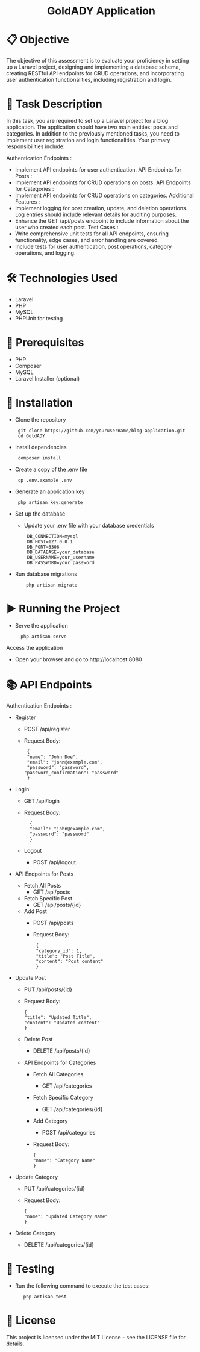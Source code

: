  <div align="center">
  <h1>  GoldADY Application </h1>
</div>


# 📋 Objective

The objective of this assessment is to evaluate your proficiency in setting up a Laravel project, designing and implementing a database schema, creating RESTful API endpoints for CRUD operations, and incorporating user authentication functionalities, including registration and login.

# 📜 Task Description

In this task, you are required to set up a Laravel project for a blog application. The application should have two main entities: posts and categories. In addition to the previously mentioned tasks, you need to implement user registration and login functionalities. Your primary responsibilities include:

Authentication Endpoints :
 - Implement API endpoints for user authentication.
API Endpoints for Posts :
 - Implement API endpoints for CRUD operations on posts.
API Endpoints for Categories : 
 - Implement API endpoints for CRUD operations on categories.
Additional Features :
 - Implement logging for post creation, update, and deletion operations. Log entries should include relevant details for 
   auditing purposes.
 - Enhance the GET /api/posts endpoint to include information about the user who created each post.
Test Cases :
 - Write comprehensive unit tests for all API endpoints, ensuring functionality, edge cases, and error handling are covered.
 - Include tests for user authentication, post operations, category operations, and logging.

   
# 🛠️ Technologies Used
 - Laravel
 - PHP 
 - MySQL 
 - PHPUnit for testing
   
# 🔧 Prerequisites
 - PHP 
 - Composer
 - MySQL 
 - Laravel Installer (optional)
   
# 🚀 Installation

- Clone the repository
   
       git clone https://github.com/yourusername/blog-application.git
       cd GoldADY

- Install dependencies
  
       composer install

- Create a copy of the .env file

       cp .env.example .env

- Generate an application key

       php artisan key:generate
  
- Set up the database

  - Update your .env file with your database credentials
    
         DB_CONNECTION=mysql
         DB_HOST=127.0.0.1
         DB_PORT=3306
         DB_DATABASE=your_database
         DB_USERNAME=your_username
         DB_PASSWORD=your_password
      
- Run database migrations

          php artisan migrate

# ▶️ Running the Project
- Serve the application
  
        php artisan serve
  
Access the application
 - Open your browser and go to http://localhost:8080

# 📚 API Endpoints

Authentication Endpoints :
 - Register
     - POST /api/register
     - Request Body:

            {
            "name": "John Doe",
            "email": "john@example.com",
            "password": "password",
           "password_confirmation": "password"
            }
- Login

  - GET /api/login
  - Request Body:

          {
          "email": "john@example.com",
          "password": "password"
          }
  - Logout
     - POST /api/logout
       
- API Endpoints for Posts
  - Fetch All Posts
      - GET /api/posts
  - Fetch Specific Post
     - GET /api/posts/{id}
  - Add Post
     - POST /api/posts
     - Request Body:

            {
            "category_id": 1,
            "title": "Post Title",
            "content": "Post content"
            }
       
- Update Post

   - PUT /api/posts/{id}
   - Request Body:

         {
         "title": "Updated Title",
         "content": "Updated content"
         }
  - Delete Post
     - DELETE /api/posts/{id}

  - API Endpoints for Categories
      - Fetch All Categories
          - GET /api/categories
     - Fetch Specific Category
          - GET /api/categories/{id}
     - Add Category
         - POST /api/categories
     - Request Body:

           {
           "name": "Category Name"
           }
- Update Category

  - PUT /api/categories/{id}
  - Request Body:

        {
        "name": "Updated Category Name"
        }
- Delete Category

  - DELETE /api/categories/{id}
 

# 🧪 Testing

- Run the following command to execute the test cases:

         php artisan test
  
# 📝 License

This project is licensed under the MIT License - see the LICENSE file for details.
